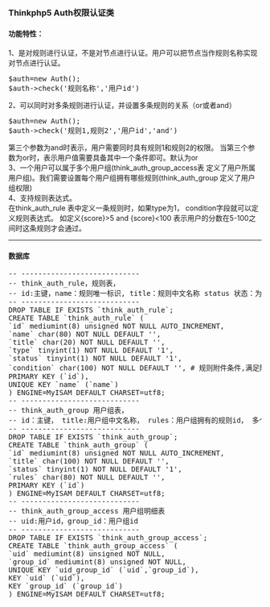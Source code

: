<h3>Thinkphp5 Auth权限认证类</h3>
<h4>功能特性：</h4>
1、是对规则进行认证，不是对节点进行认证。用户可以把节点当作规则名称实现对节点进行认证。<br>
<pre>
$auth=new Auth();
$auth->check('规则名称','用户id')
</pre>
2、可以同时对多条规则进行认证，并设置多条规则的关系（or或者and）<pre>
$auth=new Auth();
$auth->check('规则1,规则2','用户id','and')</pre>
第三个参数为and时表示，用户需要同时具有规则1和规则2的权限。 当第三个参数为or时，表示用户值需要具备其中一个条件即可。默认为or<br>
3、一个用户可以属于多个用户组(think_auth_group_access表 定义了用户所属用户组)。我们需要设置每个用户组拥有哪些规则(think_auth_group 定义了用户组权限)<br>
4、支持规则表达式。<br>
在think_auth_rule 表中定义一条规则时，如果type为1， condition字段就可以定义规则表达式。 如定义{score}>5 and {score}<100 表示用户的分数在5-100之间时这条规则才会通过。
<hr>
<h4>数据库</h4>
<pre>
-- ----------------------------
-- think_auth_rule，规则表，
-- id:主键，name：规则唯一标识, title：规则中文名称 status 状态：为1正常，为0禁用，condition：规则表达式，为空表示存在就验证，不为空表示按照条件验证
-- ----------------------------
DROP TABLE IF EXISTS `think_auth_rule`;
CREATE TABLE `think_auth_rule` (
`id` mediumint(8) unsigned NOT NULL AUTO_INCREMENT,
`name` char(80) NOT NULL DEFAULT '',
`title` char(20) NOT NULL DEFAULT '',
`type` tinyint(1) NOT NULL DEFAULT '1',
`status` tinyint(1) NOT NULL DEFAULT '1',
`condition` char(100) NOT NULL DEFAULT '', # 规则附件条件,满足附加条件的规则,才认为是有效的规则
PRIMARY KEY (`id`),
UNIQUE KEY `name` (`name`)
) ENGINE=MyISAM DEFAULT CHARSET=utf8;
-- ----------------------------
-- think_auth_group 用户组表，
-- id：主键， title:用户组中文名称， rules：用户组拥有的规则id， 多个规则","隔开，status 状态：为1正常，为0禁用
-- ----------------------------
DROP TABLE IF EXISTS `think_auth_group`;
CREATE TABLE `think_auth_group` (
`id` mediumint(8) unsigned NOT NULL AUTO_INCREMENT,
`title` char(100) NOT NULL DEFAULT '',
`status` tinyint(1) NOT NULL DEFAULT '1',
`rules` char(80) NOT NULL DEFAULT '',
PRIMARY KEY (`id`)
) ENGINE=MyISAM DEFAULT CHARSET=utf8;
-- ----------------------------
-- think_auth_group_access 用户组明细表
-- uid:用户id，group_id：用户组id
-- ----------------------------
DROP TABLE IF EXISTS `think_auth_group_access`;
CREATE TABLE `think_auth_group_access` (
`uid` mediumint(8) unsigned NOT NULL,
`group_id` mediumint(8) unsigned NOT NULL,
UNIQUE KEY `uid_group_id` (`uid`,`group_id`),
KEY `uid` (`uid`),
KEY `group_id` (`group_id`)
) ENGINE=MyISAM DEFAULT CHARSET=utf8;
</pre>
